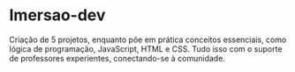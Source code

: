 # Imersao-dev
 Criação de 5 projetos, enquanto põe em prática conceitos essenciais, como lógica de programação, JavaScript, HTML e CSS. Tudo isso com o suporte de professores experientes, conectando-se à comunidade.
